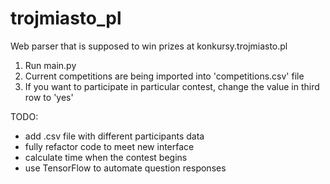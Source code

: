 # trojmiasto_pl

Web parser that is supposed to win prizes at konkursy.trojmiasto.pl

1. Run main.py
2. Current competitions are being imported into 'competitions.csv' file
3. If you want to participate in particular contest, change the value in third row to 'yes'


TODO:
- add .csv file with different participants data
- fully refactor code to meet new interface
- calculate time when the contest begins
- use TensorFlow to automate question responses
